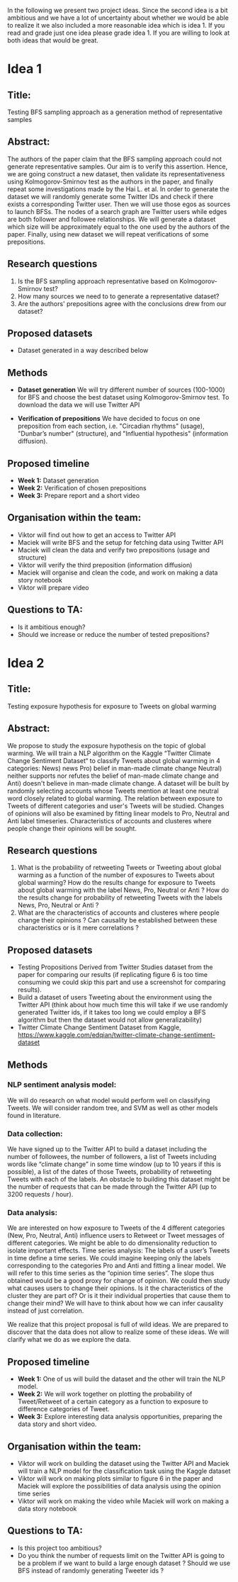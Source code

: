 In the following we present two project ideas. Since the second idea is a bit ambitious and we have a lot of uncertainty about whether we would be able to realize it we also included a more reasonable idea which is idea 1. If you read and grade just one idea please grade idea 1. If you are willing to look at both ideas that would be great.

# Idea 1

## Title:
Testing BFS sampling approach as a generation method of representative samples

## Abstract: 
The authors of the paper claim that the BFS sampling approach could not generate representative samples. Our aim is to verify this assertion. Hence, we are going construct a new dataset, then validate its representativeness using Kolmogorov-Smirnov test as the authors in the paper, and finally repeat some investigations made by the Hai L. et al. In order to generate the dataset we will randomly generate some Twitter IDs and check if there exists a corresponding Twitter user. Then we will use those egos as sources to launch BFSs. The nodes of a search graph are Twitter users while edges are both follower and followee relationships. We will generate a dataset which size will be approximately equal to the one used by the authors of the paper. Finally, using new dataset we will repeat verifications of some prepositions. 

## Research questions
1. Is the BFS sampling approach representative based on Kolmogorov-Smirnov test?
2. How many sources we need to to generate a representative dataset?
3. Are the authors' prepositions agree with the conclusions drew from our dataset?

## Proposed datasets
- Dataset generated in a way described below

## Methods
- **Dataset generation** We will try different number of sources (100-1000) for BFS and choose the best dataset using Kolmogorov-Smirnov test. To download the data we will use Twitter API

- **Verification of prepositions** We have decided to focus on one preposition from each section, i.e. "Circadian rhythms" (usage), "Dunbar’s number" (structure), and "Influential hypothesis" (information diffusion).

## Proposed timeline
- **Week 1:** Dataset generation
- **Week 2:** Verification of chosen prepositions
- **Week 3:** Prepare report and a short video

## Organisation within the team:
- Viktor will find out how to get an access to Twitter API
- Maciek will write BFS and the setup for fetching data using Twitter API
- Maciek will clean the data and verify two prepositions (usage and structure)
- Viktor will verify the third preposition (information diffusion)
- Maciek will organise and clean the code, and work on making a data story notebook
- Viktor will prepare video

## Questions to TA:
- Is it ambitious enough?
- Should we increase or reduce the number of tested prepositions?


# Idea 2

## Title:
Testing exposure hypothesis for exposure to Tweets on global warming

## Abstract: 
We propose to study the exposure hypothesis on the topic of global warming. We will train a NLP algorithm on the Kaggle “Twitter Climate Change Sentiment Dataset“ to classify Tweets about global warming in 4 categories: News) news Pro) belief in man-made climate change Neutral) neither supports nor refutes the belief of man-made climate change and Anti) doesn't believe in man-made climate change. A dataset will be built by randomly selecting accounts whose Tweets mention at least one neutral word closely related to global warming. The relation between exposure to Tweets of different categories and user's Tweets will be studied. Changes of opinions will also be examined by fitting linear models to Pro, Neutral and Anti label timeseries. Characteristics of accounts and clusteres where people change their opinions will be sought.

## Research questions
1. What is the probability of retweeting Tweets or Tweeting about global warming as a function of the number of exposures to Tweets about global warming? How do the results change for exposure to Tweets about global warming with the label News, Pro, Neutral or Anti ? How do the results change for probability of retweeting Tweets with the labels News, Pro, Neutral or Anti ?
2. What are the characteristics of accounts and clusteres where people change their opinions ? Can causality be established between these characteristics or is it mere correlations ?

## Proposed datasets
-	Testing Propositions Derived from Twitter Studies dataset from the paper for comparing our results (if replicating figure 6 is too time consuming we could skip this part and use a screenshot for comparing results).
-	Build a dataset of users Tweeting about the environment using the Twitter API (think about how much time this will take if we use randomly generated Twitter ids, if it takes too long we could employ a BFS algorithm but then the dataset would not allow generalizability)
-	Twitter Climate Change Sentiment Dataset from Kaggle, https://www.kaggle.com/edqian/twitter-climate-change-sentiment-dataset

## Methods
### NLP sentiment analysis model: 
We will do research on what model would perform well on classifying Tweets. We will consider random tree, and SVM as well as other models found in literature.
### Data collection: 
We have signed up to the Twitter API to build a dataset including the number of followees, the number of followers, a list of Tweets including words like “climate change” in some time window (up to 10 years if this is possible), a list of the dates of those Tweets, probability of retweeting Tweets with each of the labels. An obstacle to building this dataset might be the number of requests that can be made through the Twitter API (up to 3200 requests / hour).
### Data analysis: 
We are interested on how exposure to Tweets of the 4 different categories (New, Pro, Neutral, Anti) influence users to Retweet or Tweet messages of different categories. We might be able to do dimensionality reduction to isolate important effects.
Time series analysis: The labels of a user’s Tweets in time define a time series. We could imagine keeping only the labels corresponding to the categories Pro and Anti and fitting a linear model. We will refer to this time series as the “opinion time series”. The slope thus obtained would be a good proxy for change of opinion. We could then study what causes users to change their opinions. Is it the characteristics of the cluster they are part of? Or is it their individual properties that cause them to change their mind? We will have to think about how we can infer causality instead of just correlation.

We realize that this project proposal is full of wild ideas. We are prepared to discover that the data does not allow to realize some of these ideas. We will clarify what we do as we explore the data.

## Proposed timeline
- **Week 1:** One of us will build the dataset and the other will train the NLP model.
- **Week 2:** We will work together on plotting the probability of Tweet/Retweet of a certain category as a function to exposure to difference categories of Tweet.
- **Week 3:** Explore interesting data analysis opportunities, preparing the data story and short video.

## Organisation within the team:
-	Viktor will work on building the dataset using the Twitter API and Maciek will train a NLP model for the classification task using the Kaggle dataset
-	Viktor will work on making plots similar to figure 6 in the paper and Maciek will explore the possibilities of data analysis using the opinion time series
-	Viktor will work on making the video while Maciek will work on making a data story notebook

## Questions to TA:
- Is this project too ambitious?
- Do you think the number of requests limit on the Twitter API is going to be a problem if we want to build a large enough dataset ? Should we use BFS instead of randomly generating Tweeter ids ?
